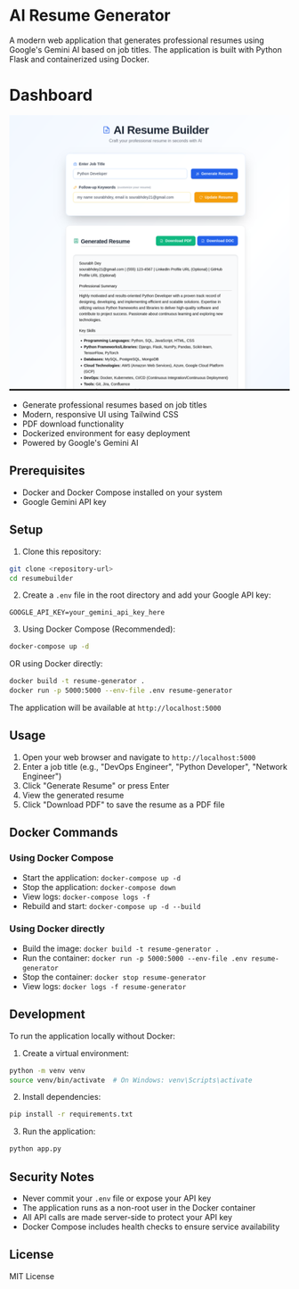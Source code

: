# AI Resume Generator

A modern web application that generates professional resumes using Google's Gemini AI based on job titles. The application is built with Python Flask and containerized using Docker.

# Dashboard
![Dashboard](static/dashboard.png)


- Generate professional resumes based on job titles
- Modern, responsive UI using Tailwind CSS
- PDF download functionality
- Dockerized environment for easy deployment
- Powered by Google's Gemini AI

## Prerequisites

- Docker and Docker Compose installed on your system
- Google Gemini API key

## Setup

1. Clone this repository:
```bash
git clone <repository-url>
cd resumebuilder
```

2. Create a `.env` file in the root directory and add your Google API key:
```
GOOGLE_API_KEY=your_gemini_api_key_here
```

3. Using Docker Compose (Recommended):
```bash
docker-compose up -d
```

OR using Docker directly:
```bash
docker build -t resume-generator .
docker run -p 5000:5000 --env-file .env resume-generator
```

The application will be available at `http://localhost:5000`

## Usage

1. Open your web browser and navigate to `http://localhost:5000`
2. Enter a job title (e.g., "DevOps Engineer", "Python Developer", "Network Engineer")
3. Click "Generate Resume" or press Enter
4. View the generated resume
5. Click "Download PDF" to save the resume as a PDF file

## Docker Commands

### Using Docker Compose
- Start the application: `docker-compose up -d`
- Stop the application: `docker-compose down`
- View logs: `docker-compose logs -f`
- Rebuild and start: `docker-compose up -d --build`

### Using Docker directly
- Build the image: `docker build -t resume-generator .`
- Run the container: `docker run -p 5000:5000 --env-file .env resume-generator`
- Stop the container: `docker stop resume-generator`
- View logs: `docker logs -f resume-generator`

## Development

To run the application locally without Docker:

1. Create a virtual environment:
```bash
python -m venv venv
source venv/bin/activate  # On Windows: venv\Scripts\activate
```

2. Install dependencies:
```bash
pip install -r requirements.txt
```

3. Run the application:
```bash
python app.py
```

## Security Notes

- Never commit your `.env` file or expose your API key
- The application runs as a non-root user in the Docker container
- All API calls are made server-side to protect your API key
- Docker Compose includes health checks to ensure service availability

## License

MIT License 